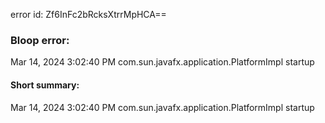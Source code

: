 error id: Zf6InFc2bRcksXtrrMpHCA==
### Bloop error:

Mar 14, 2024 3:02:40 PM com.sun.javafx.application.PlatformImpl startup
#### Short summary: 

Mar 14, 2024 3:02:40 PM com.sun.javafx.application.PlatformImpl startup